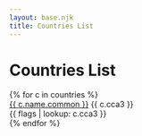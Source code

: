 ```yaml
---
layout: base.njk
title: Countries List
---
```


# Countries List

<section class="flex flex-wrap gap-[10px]">
{% for c in countries %}
  <div class="grid grid-cols-[1fr 2fr] grid-rows-[1fr] max-w-[250px] outline outline-solid outline-red-100 p-[15px]">
    <div class="max-w-[250px] no-underline text-center">
      <a href="{{ c.cca3 }}">{{ c.name.common }}</a>
      {{ c.cca3 }}
    </div>
    <div>{{ flags | lookup: c.cca3 }}</div>
  </div>
{% endfor %}
</section>
